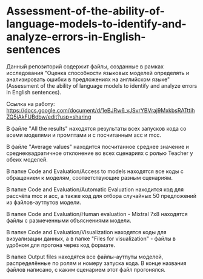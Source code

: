 # Assessment-of-the-ability-of-language-models-to-identify-and-analyze-errors-in-English-sentences

Данный репозиторий содержит файлы, созданные в рамках исследования "Оценка способности языковых моделей определять и анализировать ошибки в предложениях на английском языке" (Assessment of the ability of language models to identify and analyze errors in English sentences).

Ссылка на работу: https://docs.google.com/document/d/1eBJRw6_vJSvrYBVraj9MxkbsRATttihZQ5jAkFUBdbw/edit?usp=sharing

В файле "All the results" находятся результаты всех запусков кода со всеми моделями и промптами и с посчитанным acc и mcc.

В файле "Average values" находится посчитанное среднее значение и среднеквадратичное отклонение во всех сценариях с ролью Teacher у обеих моделей.

В папке Code and Evaluation/Access to models находятся все коды с обращением к моделям, соответствующие разным сценариям.

В папке Code and Evaluation/Automatic Evaluation находится код для рассчёта mcc и acc, а также код для отбора случайных 50 предложений из файлов-аутпутов модели.

В папке Code and Evaluation/Human evaluation - Mixtral 7x8 находятся файлы с размеченными объяснениями модели.

В папке Code and Evaluation/Visualization находятся коды для визуализации данных, а в папке "Files for visualization" - файлы в удобном для прогона через код формате.

В папке Output files находятся все файлы-аутпуты моделей, распределённые по ролям и номеру запуска кода. В конце названия файлов написано, с каким сценарием этот файл прогонялся.

